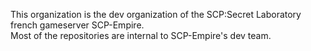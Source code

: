 This organization is the dev organization of the SCP:Secret Laboratory french gameserver SCP-Empire.<br>Most of the repositories are internal to SCP-Empire's dev team.
